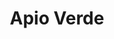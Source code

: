 ---
title: "Apio Verde"
url: /ciudad-autonoma-de-buenos-aires/apio-verde-avenida-santa-fe-2/
shop: juguetes
---